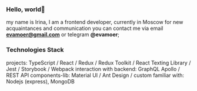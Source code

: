 ### Hello, world👋

my name is Irina, I am a frontend developer, currently in Moscow
for new acquaintances and communication you can contact me via email **evamoer@gmail.com** or telegram **@evamoer**;

### Technologies Stack

projects: TypeScript / React / Redux / Redux Toolkit / React Texting Library / Jest / Storybook / Webpack
interaction with backend: GraphQL Apollo / REST API
components-lib: Material UI / Ant Design / custom
familiar with: Nodejs (express), MongoDB
